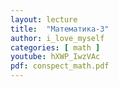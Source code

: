 ```yaml
---
layout: lecture
title:  "Математика-3"
author: i_love_myself
categories: [ math ]
youtube: hXWP_IwzVAc
pdf: conspect_math.pdf
---
```

